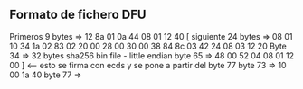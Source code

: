 ## Formato de fichero DFU

Primeros 9 bytes => 12 8a 01 0a 44 08 01 12 40 
[ 
siguiente 24 bytes => 08 01 10 34 1a 02 83 02 20 00 28 00 30 00 38 84 8c 03 42 24 08 03 12 20
Byte 34 => 32 bytes sha256 bin file - little endian
byte 65 => 48 00 52 04 08 01 12 00 
] <-- esto se firma con ecds y se pone a partir del byte 77
byte 73 => 10 00 1a 40 
byte 77 => 